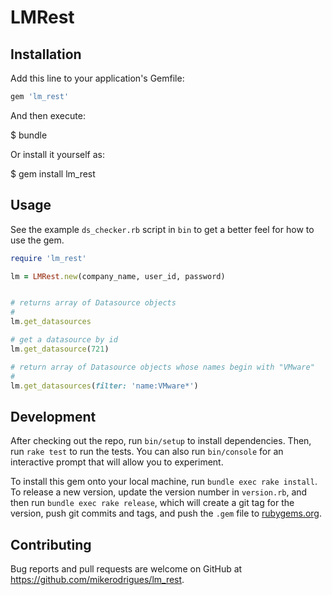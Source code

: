 # LMRest


## Installation

Add this line to your application's Gemfile:

```ruby
gem 'lm_rest'
```

And then execute:

$ bundle

Or install it yourself as:

$ gem install lm_rest


## Usage

See the example `ds_checker.rb` script in `bin` to get a better feel for how to
use the gem.

```ruby
require 'lm_rest'

lm = LMRest.new(company_name, user_id, password)


# returns array of Datasource objects
#
lm.get_datasources

# get a datasource by id
lm.get_datasource(721)

# return array of Datasource objects whose names begin with "VMware"
#
lm.get_datasources(filter: 'name:VMware*')

```


## Development

After checking out the repo, run `bin/setup` to install dependencies. Then, run `rake test` to run the tests. You can also run `bin/console` for an interactive prompt that will allow you to experiment.

To install this gem onto your local machine, run `bundle exec rake install`. To release a new version, update the version number in `version.rb`, and then run `bundle exec rake release`, which will create a git tag for the version, push git commits and tags, and push the `.gem` file to [rubygems.org](https://rubygems.org).


## Contributing

Bug reports and pull requests are welcome on GitHub at https://github.com/mikerodrigues/lm_rest.
